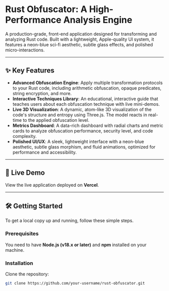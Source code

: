 # Rust Obfuscator: A High-Performance Analysis Engine

A production-grade, front-end application designed for transforming and analyzing Rust code. Built with a lightweight, Apple-quality UI system, it features a neon-blue sci-fi aesthetic, subtle glass effects, and polished micro-interactions.

---

## ✨ Key Features

- **Advanced Obfuscation Engine**: Apply multiple transformation protocols to your Rust code, including arithmetic obfuscation, opaque predicates, string encryption, and more.  
- **Interactive Techniques Library**: An educational, interactive guide that teaches users about each obfuscation technique with live mini-demos.  
- **Live 3D Visualization**: A dynamic, atom-like 3D visualization of the code's structure and entropy using Three.js. The model reacts in real-time to the applied obfuscation level.  
- **Metrics Dashboard**: A data-rich dashboard with radial charts and metric cards to analyze obfuscation performance, security level, and code complexity.  
- **Polished UI/UX**: A sleek, lightweight interface with a neon-blue aesthetic, subtle glass morphism, and fluid animations, optimized for performance and accessibility.  

---

## 🚀 Live Demo
View the live application deployed on **Vercel**.

---

## 🛠 Getting Started
To get a local copy up and running, follow these simple steps.

### Prerequisites
You need to have **Node.js (v18.x or later)** and **npm** installed on your machine.

### Installation
Clone the repository:
```bash
git clone https://github.com/your-username/rust-obfuscator.git
